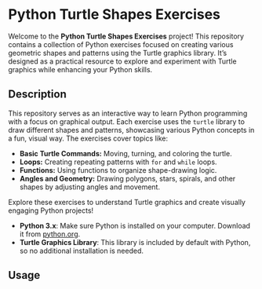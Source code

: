 # Python Turtle Shapes Exercises

Welcome to the **Python Turtle Shapes Exercises** project! This repository contains a collection of Python exercises focused on creating various geometric shapes and patterns using the Turtle graphics library. It’s designed as a practical resource to explore and experiment with Turtle graphics while enhancing your Python skills.

## Description

This repository serves as an interactive way to learn Python programming with a focus on graphical output. Each exercise uses the `turtle` library to draw different shapes and patterns, showcasing various Python concepts in a fun, visual way. The exercises cover topics like:

- **Basic Turtle Commands:** Moving, turning, and coloring the turtle.
- **Loops:** Creating repeating patterns with `for` and `while` loops.
- **Functions:** Using functions to organize shape-drawing logic.
- **Angles and Geometry:** Drawing polygons, stars, spirals, and other shapes by adjusting angles and movement.

Explore these exercises to understand Turtle graphics and create visually engaging Python projects!

- **Python 3.x**: Make sure Python is installed on your computer. Download it from [python.org](https://www.python.org/).
- **Turtle Graphics Library**: This library is included by default with Python, so no additional installation is needed.
## Usage

